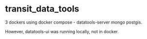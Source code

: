 # transit_data_tools  
  
3 dockers using docker compose - 
  datatools-server
  mongo
  postgis.
  
However, datatools-ui was running locally, not in docker.
  
